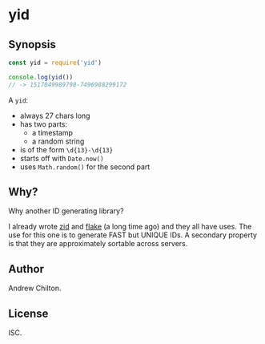 # yid #

## Synopsis ##

```js
const yid = require('yid')

console.log(yid())
// -> 1517049989798-7496988299172
```

A `yid`:

* always 27 chars long
* has two parts:
  * a timestamp
  * a random string
* is of the form `\d{13}-\d{13}`
* starts off with `Date.now()`
* uses `Math.random()` for the second part

## Why? ##

Why another ID generating library?

I already wrote [zid](https://www.npmjs.com/package/zid) and [flake](https://www.npmjs.com/package/flake) (a long time
ago) and they all have uses. The use for this one is to generate FAST but UNIQUE IDs. A secondary property is that they
are approximately sortable across servers.

## Author ##

Andrew Chilton.

## License ##

ISC.
